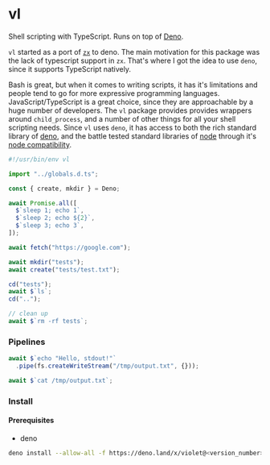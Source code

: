 # vl

Shell scripting with TypeScript. Runs on top of [Deno](https://deno.land).

`vl` started as a port of [`zx`](https://github.com/google/zx) to deno. The main
motivation for this package was the lack of typescript support in `zx`. That's
where I got the idea to use `deno`, since it supports TypeScript natively.

Bash is great, but when it comes to writing scripts, it has it's limitations and
people tend to go for more expressive programming languages.
JavaScript/TypeScript is a great choice, since they are approachable by a huge
number of developers. The `vl` package provides provides wrappers around
`child_process`, and a number of other things for all your shell scripting
needs. Since `vl` uses `deno`, it has access to both the rich standard library
of [deno](https://github.com/denoland/deno_std), and the battle tested standard
libraries of [node](https://nodejs.dev) through it's
[node compatibility](https://github.com/denoland/deno_std/tree/main/node).

```ts
#!/usr/bin/env vl

import "../globals.d.ts";

const { create, mkdir } = Deno;

await Promise.all([
  $`sleep 1; echo 1`,
  $`sleep 2; echo ${2}`,
  $`sleep 3; echo 3`,
]);

await fetch("https://google.com");

await mkdir("tests");
await create("tests/test.txt");

cd("tests");
await $`ls`;
cd("..");

// clean up
await $`rm -rf tests`;
```

### Pipelines

```ts
await $`echo "Hello, stdout!"`
  .pipe(fs.createWriteStream("/tmp/output.txt", {}));

await $`cat /tmp/output.txt`;
```

### Install

#### Prerequisites

- deno

```sh
deno install --allow-all -f https://deno.land/x/violet@<version_number>/vl.ts
```
